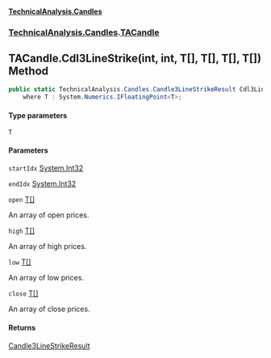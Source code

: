 #### [TechnicalAnalysis.Candles](TechnicalAnalysis.Candles.md 'TechnicalAnalysis.Candles')
### [TechnicalAnalysis.Candles](TechnicalAnalysis.Candles.md#TechnicalAnalysis.Candles 'TechnicalAnalysis.Candles').[TACandle](TACandle.md 'TechnicalAnalysis.Candles.TACandle')

## TACandle.Cdl3LineStrike<T>(int, int, T[], T[], T[], T[]) Method

```csharp
public static TechnicalAnalysis.Candles.Candle3LineStrikeResult Cdl3LineStrike<T>(int startIdx, int endIdx, T[] open, T[] high, T[] low, T[] close)
    where T : System.Numerics.IFloatingPoint<T>;
```
#### Type parameters

<a name='TechnicalAnalysis.Candles.TACandle.Cdl3LineStrike_T_(int,int,T[],T[],T[],T[]).T'></a>

`T`
#### Parameters

<a name='TechnicalAnalysis.Candles.TACandle.Cdl3LineStrike_T_(int,int,T[],T[],T[],T[]).startIdx'></a>

`startIdx` [System.Int32](https://docs.microsoft.com/en-us/dotnet/api/System.Int32 'System.Int32')

<a name='TechnicalAnalysis.Candles.TACandle.Cdl3LineStrike_T_(int,int,T[],T[],T[],T[]).endIdx'></a>

`endIdx` [System.Int32](https://docs.microsoft.com/en-us/dotnet/api/System.Int32 'System.Int32')

<a name='TechnicalAnalysis.Candles.TACandle.Cdl3LineStrike_T_(int,int,T[],T[],T[],T[]).open'></a>

`open` [T](TACandle.Cdl3LineStrike_T_(int,int,T[],T[],T[],T[]).md#TechnicalAnalysis.Candles.TACandle.Cdl3LineStrike_T_(int,int,T[],T[],T[],T[]).T 'TechnicalAnalysis.Candles.TACandle.Cdl3LineStrike<T>(int, int, T[], T[], T[], T[]).T')[[]](https://docs.microsoft.com/en-us/dotnet/api/System.Array 'System.Array')

An array of open prices.

<a name='TechnicalAnalysis.Candles.TACandle.Cdl3LineStrike_T_(int,int,T[],T[],T[],T[]).high'></a>

`high` [T](TACandle.Cdl3LineStrike_T_(int,int,T[],T[],T[],T[]).md#TechnicalAnalysis.Candles.TACandle.Cdl3LineStrike_T_(int,int,T[],T[],T[],T[]).T 'TechnicalAnalysis.Candles.TACandle.Cdl3LineStrike<T>(int, int, T[], T[], T[], T[]).T')[[]](https://docs.microsoft.com/en-us/dotnet/api/System.Array 'System.Array')

An array of high prices.

<a name='TechnicalAnalysis.Candles.TACandle.Cdl3LineStrike_T_(int,int,T[],T[],T[],T[]).low'></a>

`low` [T](TACandle.Cdl3LineStrike_T_(int,int,T[],T[],T[],T[]).md#TechnicalAnalysis.Candles.TACandle.Cdl3LineStrike_T_(int,int,T[],T[],T[],T[]).T 'TechnicalAnalysis.Candles.TACandle.Cdl3LineStrike<T>(int, int, T[], T[], T[], T[]).T')[[]](https://docs.microsoft.com/en-us/dotnet/api/System.Array 'System.Array')

An array of low prices.

<a name='TechnicalAnalysis.Candles.TACandle.Cdl3LineStrike_T_(int,int,T[],T[],T[],T[]).close'></a>

`close` [T](TACandle.Cdl3LineStrike_T_(int,int,T[],T[],T[],T[]).md#TechnicalAnalysis.Candles.TACandle.Cdl3LineStrike_T_(int,int,T[],T[],T[],T[]).T 'TechnicalAnalysis.Candles.TACandle.Cdl3LineStrike<T>(int, int, T[], T[], T[], T[]).T')[[]](https://docs.microsoft.com/en-us/dotnet/api/System.Array 'System.Array')

An array of close prices.

#### Returns
[Candle3LineStrikeResult](Candle3LineStrikeResult.md 'TechnicalAnalysis.Candles.Candle3LineStrikeResult')
